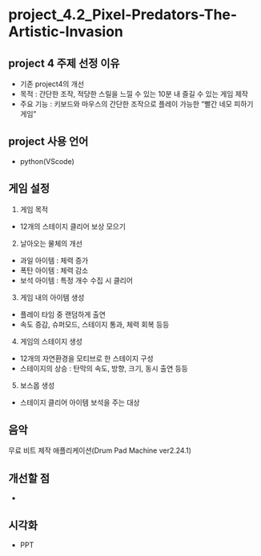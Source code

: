 # project_4.2_Pixel-Predators-The-Artistic-Invasion

## project 4 주제 선정 이유
- 기존 project4의 개선
- 목적 : 간단한 조작, 적당한 스릴을 느낄 수 있는 10분 내 즐길 수 있는 게임 제작
- 주요 기능 : 키보드와 마우스의 간단한 조작으로 플레이 가능한 “빨간 네모 피하기 게임”

## project 사용 언어 
- python(VScode)

## 게임 설정
1. 게임 목적
- 12개의 스테이지 클리어 보상 모으기

2. 날아오는 물체의 개선
- 과일 아이템 : 체력 증가
- 폭탄 아이템 : 체력 감소
- 보석 아이템 : 특정 개수 수집 시 클리어

3. 게임 내의 아이템 생성
- 플레이 타임 중 랜덤하게 출연
- 속도 증감, 슈퍼모드, 스테이지 통과, 체력 회복 등등

4. 게임의 스테이지 생성
- 12개의 자연환경을 모티브로 한 스테이지 구성
- 스테이지의 상승 : 탄막의 속도, 방향, 크기, 동시 출연 등등

5. 보스몹 생성
- 스테이지 클리어 아이템 보석을 주는 대상

## 음악
무료 비트 제작 애플리케이션(Drum Pad Machine ver2.24.1)

## 개선할 점
-

## 시각화
- PPT
